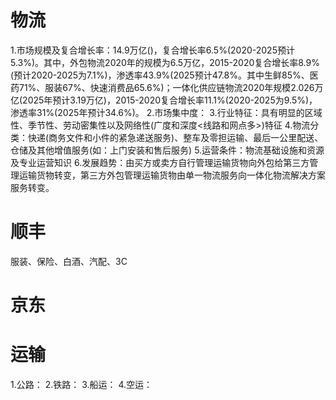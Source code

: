 # 物流
1.市场规模及复合增长率：14.9万亿()，复合增长率6.5%(2020-2025预计5.3%)。其中，外包物流2020年的规模为6.5万亿，2015-2020复合增长率8.9%(预计2020-2025为7.1%)，渗透率43.9%(2025预计47.8%。其中生鲜85%、医药71%、服装67%、快速消费品65.6%)；一体化供应链物流2020年规模2.026万亿(2025年预计3.19万亿)，2015-2020复合增长率11.1%(2020-2025为9.5%)，渗透率31%(2025年预计34.6%)。
2.市场集中度：
3.行业特征：具有明显的区域性、季节性、劳动密集性以及网络性(广度和深度<线路和网点多>)特征
4.物流分类：快递(商务文件和小件的紧急递送服务)、整车及零担运输、最后一公里配送、仓储及其他增值服务(如：上门安装和售后服务)
5.运营条件：物流基础设施和资源及专业运营知识
6.发展趋势：由买方或卖方自行管理运输货物向外包给第三方管理运输货物转变，第三方外包管理运输货物由单一物流服务向一体化物流解决方案服务转变。




# 顺丰
服装、保险、白酒、汽配、3C

# 京东


# 运输
1.公路：
2.铁路：
3.船运：
4.空运：